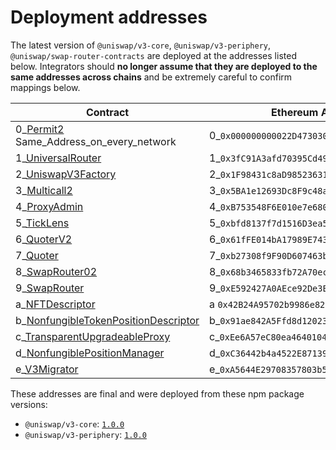 # Deployment addresses

The latest version of `@uniswap/v3-core`, `@uniswap/v3-periphery`, `@uniswap/swap-router-contracts` are deployed at the addresses listed below. Integrators should **no longer assume that they are deployed to the same addresses across chains** and be extremely careful to confirm mappings below.

| Contract                                                                                                                                                       | Ethereum Addresses                             | Arbitrum Addresses                            | Optimism Addresses                            | Polygon Addresses                             | Base_Addresses                                | BNB/BSc_Addresses                             | AVAX Addresses                                | Celo Address                                  | Ethereum Sepolia                              |
| -------------------------------------------------------------------------------------------------------------------------------------------------------------- | ---------------------------------------------  | --------------------------------------------- | --------------------------------------------- | --------------------------------------------- | --------------------------------------------- | --------------------------------------------- | --------------------------------------------- | --------------------------------------------- | --------------------------------------------- |
| 0_[Permit2](https://github.com/Uniswap/permit2/blob/main/src/Permit2.sol)                                                  Same_Address_on_every_network       |0_`0x000000000022D473030F116dDEE9F6B43aC78BA3`  |0_`0x000000000022D473030F116dDEE9F6B43aC78BA3` |0_`0x000000000022D473030F116dDEE9F6B43aC78BA3` |0_`0x000000000022D473030F116dDEE9F6B43aC78BA3` |0_`0x000000000022D473030F116dDEE9F6B43aC78BA3` |0_`0x000000000022D473030F116dDEE9F6B43aC78BA3` |0_`0x000000000022D473030F116dDEE9F6B43aC78BA3` |0_`0x000000000022D473030F116dDEE9F6B43aC78BA3` |0_`0x000000000022D473030F116dDEE9F6B43aC78BA3` |
| 1_[UniversalRouter](https://github.com/Uniswap/universal-router/blob/main/contracts/UniversalRouter.sol)                                                       |1_`0x3fC91A3afd70395Cd496C647d5a6CC9D4B2b7FAD`  |1_`0x3fC91A3afd70395Cd496C647d5a6CC9D4B2b7FAD` |1_`0x3fC91A3afd70395Cd496C647d5a6CC9D4B2b7FAD` |1_`0x3fC91A3afd70395Cd496C647d5a6CC9D4B2b7FAD` |1_`0xeC8B0F7Ffe3ae75d7FfAb09429e3675bb63503e4` |1_`0x3fC91A3afd70395Cd496C647d5a6CC9D4B2b7FAD` |1_`0x3fC91A3afd70395Cd496C647d5a6CC9D4B2b7FAD` |1_`0x3fC91A3afd70395Cd496C647d5a6CC9D4B2b7FAD` |1_`0x3fC91A3afd70395Cd496C647d5a6CC9D4B2b7FAD` |
| 2_[UniswapV3Factory](https://github.com/Uniswap/uniswap-v3-core/blob/v1.0.0/contracts/UniswapV3Factory.sol)                                                    |2_`0x1F98431c8aD98523631AE4a59f267346ea31F984`  |2_`0x1F98431c8aD98523631AE4a59f267346ea31F984` |2_`0x1F98431c8aD98523631AE4a59f267346ea31F984` |2_`0x643770E279d5D0733F21d6DC03A8efbABf3255B4` |2_`0x33128a8fC17869897dcE68Ed026d694621f6FDfD` |2_`0xdB1d10011AD0Ff90774D0C6Bb92e5C5c8b4461F7` |2_`0x740b1c1de25031C31FF4fC9A62f554A55cdC1baD` |2_`0xAfE208a311B21f13EF87E33A90049fC17A7acDEc` |2_`0x0227628f3F023bb0B980b67D528571c95c6DaC1c` |
| 3_[Multicall2](https://etherscan.io/address/0x5BA1e12693Dc8F9c48aAD8770482f4739bEeD696#code)                                                                   |3_`0x5BA1e12693Dc8F9c48aAD8770482f4739bEeD696`  |3_`                                          ` |3_`                                          ` |3_`                                          ` |3_`0x091e99cb1C49331a94dD62755D168E941AbD0693` |3_`0x963Df249eD09c358A4819E39d9Cd5736c3087184` |3_`0x0139141Cd4Ee88dF3Cdb65881D411bAE271Ef0C2` |3_`0x633987602DE5C4F337e3DbF265303A1080324204` |3_`0xD7F33bCdb21b359c8ee6F0251d30E94832baAd07` |
| 4_[ProxyAdmin](https://github.com/OpenZeppelin/openzeppelin-contracts/blob/v3.4.1-solc-0.7-2/contracts/proxy/ProxyAdmin.sol)                                   |4_`0xB753548F6E010e7e680BA186F9Ca1BdAB2E90cf2`  |4_`                                          ` |4_`                                          ` |4_`                                          ` |4_`                                          ` |4_`                                          ` |4_`                                          ` |4_`0xc1b262Dd7643D4B7cA9e51631bBd900a564BF49A` |4_`                                          ` |
| 5_[TickLens](https://github.com/Uniswap/uniswap-v3-periphery/blob/v1.0.0/contracts/lens/TickLens.sol)                                                          |5_`0xbfd8137f7d1516D3ea5cA83523914859ec47F573`  |5_`0xbfd8137f7d1516D3ea5cA83523914859ec47F573` |5_`0xbfd8137f7d1516D3ea5cA83523914859ec47F573` |5_`0xbfd8137f7d1516D3ea5cA83523914859ec47F573` |5_`0x0CdeE061c75D43c82520eD998C23ac2991c9ac6d` |5_`0xD9270014D396281579760619CCf4c3af0501A47C` |5_`0xEB9fFC8bf81b4fFd11fb6A63a6B0f098c6e21950` |5_`0x5f115D9113F88e0a0Db1b5033D90D4a9690AcD3D` |5_`0xd7f33bcdb21b359c8ee6f0251d30e94832baad07` |
| 6_[QuoterV2](https://github.com/Uniswap/v3-periphery/blob/697c2474757ea89fec12a4e6db16a574fe259610/contracts/interfaces/IQuoterV2.sol#L5)                      |6_`0x61fFE014bA17989E743c5F6cB21bF9697530B21e`  |6_`0x61fFE014bA17989E743c5F6cB21bF9697530B21e` |6_`0x61fFE014bA17989E743c5F6cB21bF9697530B21e` |6_`0x61fFE014bA17989E743c5F6cB21bF9697530B21e` |6_`0x3d4e44Eb1374240CE5F1B871ab261CD16335B76a` |6_`0x78D78E420Da98ad378D7799bE8f4AF69033EB077` |6_`0xbe0F5544EC67e9B3b2D979aaA43f18Fd87E6257F` |6_`0x82825d0554fA07f7FC52Ab63c961F330fdEFa8E8` |6_`0xEd1f6473345F45b75F8179591dd5bA1888cf2FB3` |
| 7_[Quoter](https://github.com/Uniswap/uniswap-v3-periphery/blob/v1.0.0/contracts/lens/Quoter.sol)                                                              |7_`0xb27308f9F90D607463bb33eA1BeBb41C27CE5AB6`  |7_`0xb27308f9F90D607463bb33eA1BeBb41C27CE5AB6` |7_`0xb27308f9F90D607463bb33eA1BeBb41C27CE5AB6` |7_`0xb27308f9F90D607463bb33eA1BeBb41C27CE5AB6` |7_`                                          ` |7_`                                          ` |7_`                                          ` |7_`0x82825d0554fA07f7FC52Ab63c961F330fdEFa8E8` |7_`                                          ` |
| 8_[SwapRouter02](https://github.com/Uniswap/swap-router-contracts/blob/550c0f20373a487996fcc957075377b67af9df07/contracts/SwapRouter02.sol)                    |8_`0x68b3465833fb72A70ecDF485E0e4C7bD8665Fc45`  |8_`0x68b3465833fb72A70ecDF485E0e4C7bD8665Fc45` |8_`0x68b3465833fb72A70ecDF485E0e4C7bD8665Fc45` |8_`0x68b3465833fb72A70ecDF485E0e4C7bD8665Fc45` |8_`0x2626664c2603336E57B271c5C0b26F421741e481` |8_`0xB971eF87ede563556b2ED4b1C0b0019111Dd85d2` |8_`0xbb00FF08d01D300023C629E8fFfFcb65A5a578cE` |8_`0x5615cdab10dc425a742d643d949a7f474c01abc4` |8_`0x3bFA4769FB09eefC5a80d6E87c3B9C650f7Ae48E` |
| 9_[SwapRouter](https://github.com/Uniswap/uniswap-v3-periphery/blob/v1.0.0/contracts/SwapRouter.sol)                                                           |9_`0xE592427A0AEce92De3Edee1F18E0157C05861564`  |9_`0xE592427A0AEce92De3Edee1F18E0157C05861564` |9_`0xE592427A0AEce92De3Edee1F18E0157C05861564` |9_`0xE592427A0AEce92De3Edee1F18E0157C05861564` |9_`                                          ` |9_`                                          ` |9_`                                          ` |9_`                                          ` |9_`                                          ` |
| a_[NFTDescriptor](https://github.com/Uniswap/uniswap-v3-periphery/blob/v1.0.0/contracts/libraries/NFTDescriptor.sol)                                           |a `0x42B24A95702b9986e82d421cC3568932790A48Ec`  |a `                                          ` |a `                                          ` |a `                                          ` |a `                                          ` |a `                                          ` |a `                                          ` |a `0xa9Fd765d85938D278cb0b108DbE4BF7186831186` |a `                                          ` |
| b_[NonfungibleTokenPositionDescriptor](https://github.com/Uniswap/uniswap-v3-periphery/blob/v1.0.0/contracts/NonfungibleTokenPositionDescriptor.sol)           |b_`0x91ae842A5Ffd8d12023116943e72A606179294f3`  |b_`                                          ` |b_`                                          ` |b_`                                          ` |b_`                                          ` |b_`                                          ` |b_`                                          ` |b_`0x644023b316bB65175C347DE903B60a756F6dd554` |b_`                                          ` |
| c_[TransparentUpgradeableProxy](https://github.com/OpenZeppelin/openzeppelin-contracts/blob/v3.4.1-solc-0.7-2/contracts/proxy/TransparentUpgradeableProxy.sol) |c_`0xEe6A57eC80ea46401049E92587E52f5Ec1c24785`  |c_`                                          ` |c_`                                          ` |c_`                                          ` |c_`                                          ` |c_`                                          ` |c_`                                          ` |c_`0x505B43c452AA4443e0a6B84bb37771494633Fde9` |c_`                                          ` |
| d_[NonfungiblePositionManager](https://github.com/Uniswap/uniswap-v3-periphery/blob/v1.0.0/contracts/NonfungiblePositionManager.sol)                           |d_`0xC36442b4a4522E871399CD717aBDD847Ab11FE88`  |d_`0xC36442b4a4522E871399CD717aBDD847Ab11FE88` |d_`0xC36442b4a4522E871399CD717aBDD847Ab11FE88` |d_`0xC36442b4a4522E871399CD717aBDD847Ab11FE88` |d_`0x03a520b32C04BF3bEEf7BEb72E919cf822Ed34f1` |d_`0x7b8A01B39D58278b5DE7e48c8449c9f4F5170613` |d_`0x655C406EBFa14EE2006250925e54ec43AD184f8B` |d_`0x3d79EdAaBC0EaB6F08ED885C05Fc0B014290D95A` |d_`0x1238536071E1c677A632429e3655c799b22cDA52` |
| e_[V3Migrator](https://github.com/Uniswap/uniswap-v3-periphery/blob/v1.0.0/contracts/V3Migrator.sol)                                                           |e_`0xA5644E29708357803b5A882D272c41cC0dF92B34`  |e_`0xA5644E29708357803b5A882D272c41cC0dF92B34` |e_`0xA5644E29708357803b5A882D272c41cC0dF92B34` |e_`0xA5644E29708357803b5A882D272c41cC0dF92B34` |e_`0x23cF10b1ee3AdfCA73B0eF17C07F7577e7ACd2d7` |e_`0x32681814957e0C13117ddc0c2aba232b5c9e760f` |e_`0x44f5f1f5E452ea8d29C890E8F6e893fC0f1f0f97` |e_`0x3cFd4d48EDfDCC53D3f173F596f621064614C582` |e_`0xd7f33bcdb21b359c8ee6f0251d30e94832baad07` |

These addresses are final and were deployed from these npm package versions:

- `@uniswap/v3-core`: [`1.0.0`](https://github.com/Uniswap/uniswap-v3-core/tree/v1.0.0)
- `@uniswap/v3-periphery`: [`1.0.0`](https://github.com/Uniswap/uniswap-v3-periphery/tree/v1.0.0)


